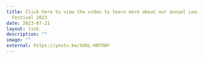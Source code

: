 ```yaml
---
title: Click here to view the video to learn more about our annual Learning
  Festival 2023
date: 2023-07-21
layout: link
description: ""
image: ""
external: https://youtu.be/Xd6L-HNfXWY
---
```

